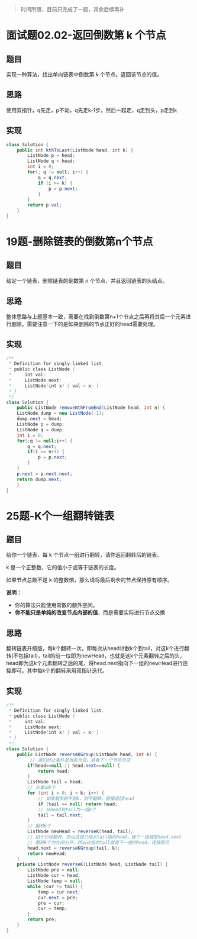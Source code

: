 > 时间所限，目前只完成了一题，其余后续再补

# 面试题02.02-返回倒数第 k 个节点 

## 题目

实现一种算法，找出单向链表中倒数第 k 个节点。返回该节点的值。

## 思路

使用双指针，q先走，p不动，q先走k-1步，然后一起走，q走到头，p走到k

## 实现

```java
class Solution {
    public int kthToLast(ListNode head, int k) {
        ListNode p = head;
        ListNode q = head;
        int i = 0;
        for(; q != null; i++) {
            q = q.next;
            if (i >= k) {
                p = p.next;
            }
        }
        return p.val;
    }
}
```

# 19题-删除链表的倒数第n个节点

## 题目

给定一个链表，删除链表的倒数第 *n* 个节点，并且返回链表的头结点。

## 思路

整体思路与上题基本一致，需要在找到倒数第n+1个节点之后再将其后一个元素进行删除。需要注意一下的是如果删除的节点正好的head需要处理。

## 实现

```java
/**
 * Definition for singly-linked list.
 * public class ListNode {
 *     int val;
 *     ListNode next;
 *     ListNode(int x) { val = x; }
 * }
 */
class Solution {
    public ListNode removeNthFromEnd(ListNode head, int n) {
    ListNode dump = new ListNode(-1);
    dump.next = head;
	ListNode p = dump;
    ListNode q = dump;
    int i = 0;
    for(;q != null;i++) {
        q = q.next;
        if(i >= n+1) {
            p = p.next;
        }
    }
    p.next = p.next.next;
    return dump.next;
    }
}
```

# 25题-K个一组翻转链表

## 题目

给你一个链表，每 k 个节点一组进行翻转，请你返回翻转后的链表。

k 是一个正整数，它的值小于或等于链表的长度。

如果节点总数不是 k 的整数倍，那么请将最后剩余的节点保持原有顺序。

**说明：**

- 你的算法只能使用常数的额外空间。
- **你不能只是单纯的改变节点内部的值**，而是需要实际进行节点交换

## 思路

翻转链表升级版，每k个翻转一次，即每次从head计数k个到tail，对这k个进行翻转(不包括tail)，tail的前一位即为newHead，也就是这k个元素翻转之后的头，head即为这k个元素翻转之后的尾，将head.next指向下一组的newHead进行连接即可。其中每k个的翻转采用双指针迭代。

## 实现

```java
/**
 * Definition for singly-linked list.
 * public class ListNode {
 *     int val;
 *     ListNode next;
 *     ListNode(int x) { val = x; }
 * }
 */
class Solution {
    public ListNode reverseKGroup(ListNode head, int k) {
         // 递归终止条件是当前为空，或者下一个节点为空
        if(head==null || head.next==null) {
            return head;
        }
        ListNode tail = head;
        // 先拿出k个
        for (int i = 0; i < k; i++) {
            // 如果剩余的不到k，则不翻转，直接返回head
            if (tail == null) return head;
            // 从head到tail为一组k个
            tail = tail.next;
        }
        // 翻转k个
        ListNode newHead = reverseK(head, tail);
        // 由于已经翻转，所以这组已经从tail指向head，接下一组就是head.next
        // 翻转k个为左闭右开，所以这组的tail就是下一组的head，连接即可
        head.next = reverseKGroup(tail, k);
        return newHead;
    }
    private ListNode reverseK(ListNode head, ListNode tail) {
        ListNode pre = null;
        ListNode cur = head;
        ListNode temp = null;
        while (cur != tail) {
            temp = cur.next;
            cur.next = pre;
            pre = cur;
            cur = temp;
        }
        return pre;
    }
}
```

